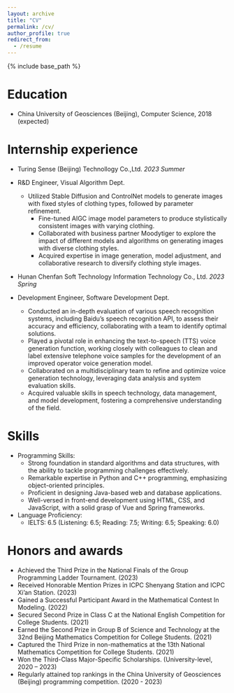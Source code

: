 ```yaml
---
layout: archive
title: "CV"
permalink: /cv/
author_profile: true
redirect_from:
  - /resume
---
```


{% include base_path %}

Education
======
* China University of Geosciences (Beijing), Computer Science, 2018 (expected)

Internship experience
======
* Turing Sense (Beijing) Technollogy Co.,Ltd. *2023 Summer*
* R&D Engineer, Visual Algorithm Dept.
  * Utilized Stable Diffusion and ControlNet models to generate images with fixed styles of clothing types, followed by parameter refinement.
	* Fine-tuned AIGC image model parameters to produce stylistically consistent images with varying clothing.
	* Collaborated with business partner Moodytiger to explore the impact of different models and algorithms on generating images with diverse clothing styles.
	* Acquired expertise in image generation, model adjustment, and collaborative research to diversify clothing style images.


* Hunan Chenfan Soft Technology Information Technology Co., Ltd. *2023 Spring*
* Development Engineer, Software Development Dept.
  * Conducted an in-depth evaluation of various speech recognition systems, including Baidu’s speech recognition API, to assess their accuracy and efficiency, collaborating with a team to identify optimal solutions.
  *	Played a pivotal role in enhancing the text-to-speech (TTS) voice generation function, working closely with colleagues to clean and label extensive telephone voice samples for the development of an improved operator voice generation model.
  *	Collaborated on a multidisciplinary team to refine and optimize voice generation technology, leveraging data analysis and system evaluation skills.
  *	Acquired valuable skills in speech technology, data management, and model development, fostering a comprehensive understanding of the field.

  
Skills
======
* Programming Skills:
  *	Strong foundation in standard algorithms and data structures, with the ability to tackle programming challenges effectively.
  *	Remarkable expertise in Python and C++ programming, emphasizing object-oriented principles.
  *	Proficient in designing Java-based web and database applications.
  *	Well-versed in front-end development using HTML, CSS, and JavaScript, with a solid grasp of Vue and Spring frameworks.
* Language Proficiency:
  *	IELTS: 6.5  (Listening: 6.5; Reading: 7.5; Writing: 6.5; Speaking: 6.0)


Honors and awards
======
*	Achieved the Third Prize in the National Finals of the Group Programming Ladder Tournament. (2023)
*	Received Honorable Mention Prizes in ICPC Shenyang Station and ICPC Xi’an Station. (2023)
*	Gained a Successful Participant Award in the Mathematical Contest In Modeling. (2022)
*	Secured Second Prize in Class C at the National English Competition for College Students. (2021)
*	Earned the Second Prize in Group B of Science and Technology at the 32nd Beijing Mathematics Competition for College Students. (2021)
*	Captured the Third Prize in non-mathematics at the 13th National Mathematics Competition for College Students. (2021)
*	Won the Third-Class Major-Specific Scholarships. (University-level, 2020 – 2023)
*	Regularly attained top rankings in the China University of Geosciences (Beijing) programming competition. (2020 - 2023)


